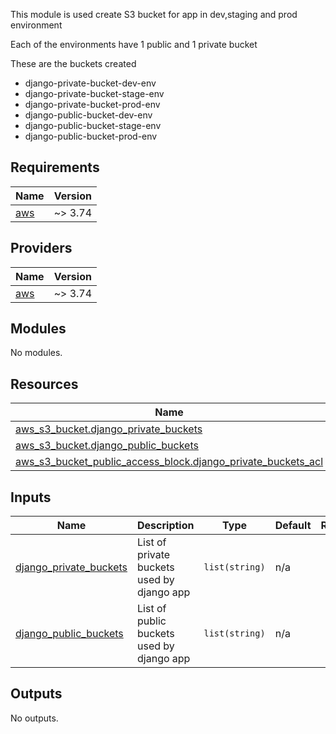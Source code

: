 <!-- BEGIN_TF_DOCS -->
This module is used create S3 bucket for app in dev,staging and prod environment

Each of the environments have 1 public and 1 private bucket

These are the buckets created

- django-private-bucket-dev-env
- django-private-bucket-stage-env
- django-private-bucket-prod-env
- django-public-bucket-dev-env
- django-public-bucket-stage-env
- django-public-bucket-prod-env

## Requirements

| Name | Version |
|------|---------|
| <a name="requirement_aws"></a> [aws](#requirement\_aws) | ~> 3.74 |

## Providers

| Name | Version |
|------|---------|
| <a name="provider_aws"></a> [aws](#provider\_aws) | ~> 3.74 |

## Modules

No modules.

## Resources

| Name | Type |
|------|------|
| [aws_s3_bucket.django_private_buckets](https://registry.terraform.io/providers/hashicorp/aws/latest/docs/resources/s3_bucket) | resource |
| [aws_s3_bucket.django_public_buckets](https://registry.terraform.io/providers/hashicorp/aws/latest/docs/resources/s3_bucket) | resource |
| [aws_s3_bucket_public_access_block.django_private_buckets_acl](https://registry.terraform.io/providers/hashicorp/aws/latest/docs/resources/s3_bucket_public_access_block) | resource |

## Inputs

| Name | Description | Type | Default | Required |
|------|-------------|------|---------|:--------:|
| <a name="input_django_private_buckets"></a> [django\_private\_buckets](#input\_django\_private\_buckets) | List of private buckets used by django app | `list(string)` | n/a | yes |
| <a name="input_django_public_buckets"></a> [django\_public\_buckets](#input\_django\_public\_buckets) | List of public buckets used by django app | `list(string)` | n/a | yes |

## Outputs

No outputs.
<!-- END_TF_DOCS -->